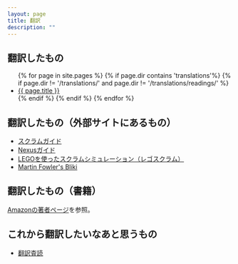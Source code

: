 ```yaml
---
layout: page
title: 翻訳
description: ""
---
```


## 翻訳したもの
<ul>
{% for page in site.pages %}
  {% if page.dir contains 'translations'%}
  {% if page.dir != '/translations/' and page.dir != '/translations/readings/' %}
<li><a href="{{ page.dir }}">{{ page.title }}</a></li>
  {% endif %}
  {% endif %}
{% endfor %}
</ul>

## 翻訳したもの（外部サイトにあるもの）
* [スクラムガイド](http://www.scrumguides.org/download.html)
* [Nexusガイド](https://www.scrum.org/Resources/The-Nexus-Guide/Downloads)
* [LEGOを使ったスクラムシミュレーション（レゴスクラム）](http://www.lego4scrum.com/p/scrum-with-lego.html)
* [Martin Fowler's Bliki](http://bliki-ja.github.io/)

## 翻訳したもの（書籍）

[Amazonの著者ページ](http://www.amazon.co.jp/-/e/B00429JIAI)を参照。

## これから翻訳したいなあと思うもの

* [翻訳査読](readings)
